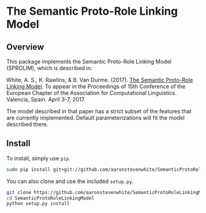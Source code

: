 # The Semantic Proto-Role Linking Model

## Overview

This package implements the Semantic Proto-Role Linking Model (SPROLIM), which is described in:

White, A. S., K. Rawlins, & B. Van Durme. (2017). [The Semantic Proto-Role Linking Model](http://aswhite.net/media/papers/white_semantic_2017.pdf). To appear in the Proceedings of 15th Conference of the European Chapter of the Association for Computational Linguistics. Valencia, Spain. April 3-7, 2017.

The model described in that paper has a strict subset of the features that are currently implemented. Default parameterizations will fit the model described there.

## Install

To install, simply use `pip`.

```bash
sudo pip install git+git://github.com/aaronstevenwhite/SemanticProtoRoleLinkingModel.git
```

You can also clone and use the included `setup.py`.

```bash
git clone https://github.com/aaronstevenwhite/SemanticProtoRoleLinkingModel
cd SemanticProtoRoleLinkingModel
python setup.py install
```

